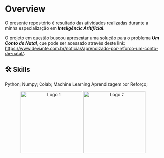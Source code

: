 
# Overview
O presente repositório é resultado das atividades realizadas durante a minha especialização em _**Inteligência Aritificial**_.

O projeto em questão buscou apresentar uma solução para o problema _**Um Conto de Natal**_, que pode ser acessado através deste link: https://www.deviante.com.br/noticias/aprendizado-por-reforco-um-conto-de-natal/.


## 🛠 Skills
Python; Numpy; Colab; Machine Learning Aprendizagem por Reforço;
    
<p align="center">
  <img src="https://upload.wikimedia.org/wikipedia/commons/c/c3/Python-logo-notext.svg" alt="Logo 1" width="200" />
  <img src="https://upload.wikimedia.org/wikipedia/commons/3/31/NumPy_logo_2020.svg" alt="Logo 2" width="200" />
</p>

